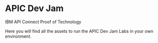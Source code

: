 # APIC Dev Jam
IBM API Connect Proof of Technology

Here you will find all the assets to run the APIC Dev Jam Labs in your own environment.


